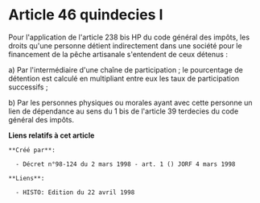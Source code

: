 # Article 46 quindecies I

Pour l'application de l'article 238 bis HP du code général des impôts, les droits qu'une personne détient indirectement dans
une société pour le financement de la pêche artisanale s'entendent de ceux détenus :

a) Par l'intermédiaire d'une chaîne de participation ; le pourcentage de détention est calculé en multipliant entre eux les
taux de participation successifs ;

b) Par les personnes physiques ou morales ayant avec cette personne un lien de dépendance au sens du 1 bis de l'article 39
terdecies du code général des impôts.

**Liens relatifs à cet article**

	**Créé par**:

	  - Décret n°98-124 du 2 mars 1998 - art. 1 () JORF 4 mars 1998

	**Liens**:

	  - HISTO: Edition du 22 avril 1998
